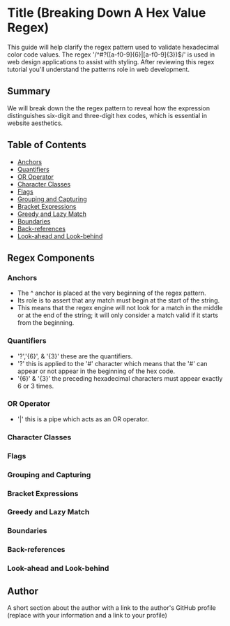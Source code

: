 # Title (Breaking Down A Hex Value Regex)

This guide will help clarify the regex pattern used to validate hexadecimal color code values. The regex '/^#?([a-f0-9]{6}|[a-f0-9]{3})$/' is used in web design applications to assist with styling. After reviewing this regex tutorial you'll understand the patterns role in web development. 

## Summary

We will break down the the regex pattern to reveal how the expression distinguishes six-digit and three-digit hex codes, which is essential in website aesthetics. 

## Table of Contents

- [Anchors](#anchors)
- [Quantifiers](#quantifiers)
- [OR Operator](#or-operator)
- [Character Classes](#character-classes)
- [Flags](#flags)
- [Grouping and Capturing](#grouping-and-capturing)
- [Bracket Expressions](#bracket-expressions)
- [Greedy and Lazy Match](#greedy-and-lazy-match)
- [Boundaries](#boundaries)
- [Back-references](#back-references)
- [Look-ahead and Look-behind](#look-ahead-and-look-behind)

## Regex Components

### Anchors

- The ^ anchor is placed at the very beginning of the regex pattern.
- Its role is to assert that any match must begin at the start of the string.
- This means that the regex engine will not look for a match in the middle or at the end of the string; it will only consider a match valid if it starts from the beginning.

### Quantifiers

- '?','{6}', & '{3}' these are the quantifiers.
- '?' this is applied to the '#' character which means that the '#' can appear or not appear in the beginning of the hex code. 
- '{6}' & '{3}' the preceding hexadecimal characters must appear exactly 6 or 3 times. 

### OR Operator

- '|' this is a pipe which acts as an OR operator. 

### Character Classes

### Flags

### Grouping and Capturing

### Bracket Expressions

### Greedy and Lazy Match

### Boundaries

### Back-references

### Look-ahead and Look-behind

## Author

A short section about the author with a link to the author's GitHub profile (replace with your information and a link to your profile)
